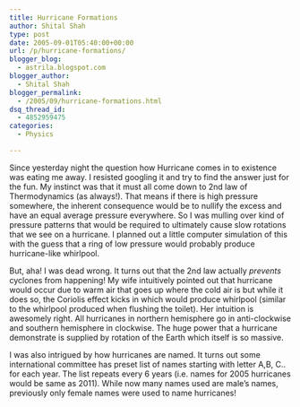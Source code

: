 ```yaml
---
title: Hurricane Formations
author: Shital Shah
type: post
date: 2005-09-01T05:40:00+00:00
url: /p/hurricane-formations/
blogger_blog:
  - astrila.blogspot.com
blogger_author:
  - Shital Shah
blogger_permalink:
  - /2005/09/hurricane-formations.html
dsq_thread_id:
  - 4852959475
categories:
  - Physics

---
```

Since yesterday night the question how Hurricane comes in to existence was eating me away. I resisted googling it and try to find the answer just for the fun. My instinct was that it must all come down to 2nd law of Thermodynamics (as always!). That means if there is high pressure somewhere, the inherent consequence would be to nullify the excess and have an equal average pressure everywhere. So I was mulling over kind of pressure patterns that would be required to ultimately cause slow rotations that we see on a hurricane. I planned out a little computer simulation of this with the guess that a ring of low pressure would probably produce hurricane-like whirlpool.

But, aha! I was dead wrong. It turns out that the 2nd law actually _prevents_ cyclones from happening! My wife intuitively pointed out that hurricane would occur due to warm air that goes up where the cold air is but while it does so, the Coriolis effect kicks in which would produce whirlpool (similar to the whirlpool produced when flushing the toilet). Her intuition is awesomely right. All hurricanes in northern hemisphere go in anti-clockwise and southern hemisphere in clockwise. The huge power that a hurricane demonstrate is supplied by rotation of the Earth which itself is so massive.

I was also intrigued by how hurricanes are named. It turns out some international committee has preset list of names starting with letter A,B, C.. for each year. The list repeats every 6 years (i.e. names for 2005 hurricanes would be same as 2011). While now many names used are male’s names, previously only female names were used to name hurricanes!